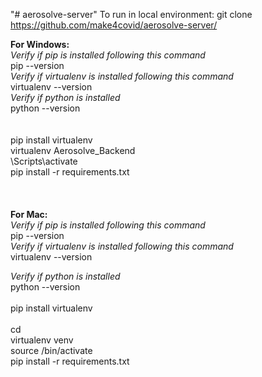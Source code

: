 "# aerosolve-server" 
To run in local environment:
git clone https://github.com/make4covid/aerosolve-server/

**For Windows:**<br/>
*Verify if pip is installed following this command*<br/>
pip --version<br/>
*Verify if virtualenv is installed following this command*<br/>
virtualenv --version<br/>
*Verify if python is installed*<br/>
python --version<br/>
<br/>
<br/>
pip install virtualenv<br/>
virtualenv Aerosolve_Backend<br/>
<FolderSourceCode>\Scripts\activate<br/>
pip install -r requirements.txt<br/>
<br/>
<br/>  
**For Mac:**<br/>
*Verify if pip is installed following this command*<br/>
pip --version<br/>
*Verify if virtualenv is installed following this command*<br/>
virtualenv --version<br/>

*Verify if python is installed*<br/>
python --version<br/>
<br/>
pip install virtualenv<br/>  
cd <FolderSourceCode><br/>
virtualenv venv<br/>
source <FolderSourceCode>/bin/activate<br/>
pip install -r requirements.txt<br/>
